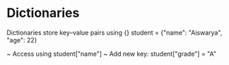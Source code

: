 # Dictionaries
Dictionaries store key–value pairs using {}
student = {"name": "Aiswarya", "age": 22}

~ Access using student["name"]
~ Add new key: student["grade"] = "A"
